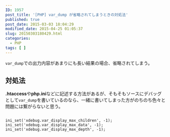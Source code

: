 ```yaml
---
ID: 1957
post_title: '[PHP] var_dump が省略されてしまうときの対処法'
published: true
post_date: 2015-03-03 18:04:29
modified_date: 2015-04-25 01:05:37
slug: 20150303180429.html
categories:
  - PHP
tags: [ ]
---
```

<code>var_dump</code>での出力内容があまりにも長い結果の場合、省略されてしまう。
<!--more-->
<h2>対処法</h2>
<b>.htaccess</b>や<b>php.ini</b>などに記述する方法があるが、そもそもソースにデバッグとして<code>var_dump</code>を書いているのなら、一緒に書いてしまった方がのちのち色々と問題には繋がらないと思う。
<pre class="language-php"><code>
ini_set('xdebug.var_display_max_children', -1);
ini_set('xdebug.var_display_max_data', -1);
ini_set('xdebug.var_display_max_depth', -1);</code></pre>